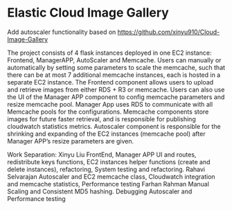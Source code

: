 # Elastic Cloud Image Gallery
Add autoscaler functionality based on https://github.com/xinyu910/Cloud-Image-Gallery

The project consists of 4 flask instances deployed in one EC2 instance: Frontend, ManagerAPP, AutoScaler and Memcache. Users can manually or automatically by setting some parameters to scale the memcache, such that there can be at most 7 additional memcache instances, each is hosted in a separate EC2 instance. The Frontend component allows users to upload and retrieve images from either RDS + R3 or memcache. Users can also use the UI of the Manager APP component to config memcache parameters and resize memcache pool. Manager App uses RDS to communicate with all Memcache pools for the configurations. Memcache components store images for future faster retrieval, and is responsible for publishing cloudwatch statistics metrics. Autoscaler component is responsible for the shrinking and expanding of the EC2 instances (memcache pool) after Manager APP’s resize parameters are given. 

Work Separation:
Xinyu Liu
FrontEnd, Manager APP UI and routes, redistribute keys functions, EC2 instances helper functions (create and delete instances), refactoring, System testing and refactoring.
Rahavi Selvarajan
Autoscaler and EC2 memcache class, Cloudwatch integration and memcache statistics, Performance testing
Farhan Rahman
Manual Scaling and Consistent MD5 hashing. Debugging Autoscaler and Performance testing



